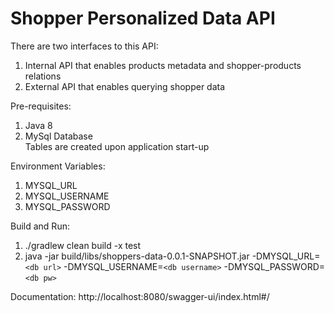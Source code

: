 # Shopper Personalized Data API
There are two interfaces to this API:
1. Internal API that enables products metadata and shopper-products relations
2. External API that enables querying shopper data

Pre-requisites:
1. Java 8
2. MySql Database\
Tables are created upon application start-up

Environment Variables:
1. MYSQL_URL
2. MYSQL_USERNAME
3. MYSQL_PASSWORD

Build and Run:
1. ./gradlew clean build -x test
2. java -jar build/libs/shoppers-data-0.0.1-SNAPSHOT.jar -DMYSQL_URL=`<db url>` -DMYSQL_USERNAME=`<db username>` -DMYSQL_PASSWORD=`<db pw>`

Documentation:
http://localhost:8080/swagger-ui/index.html#/